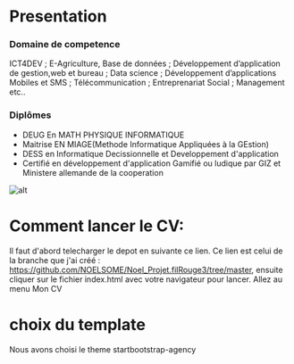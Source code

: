 # Presentation
### Domaine de competence
ICT4DEV ;  E-Agriculture, Base de données ; Développement d’application de gestion,web et bureau ; Data science ; Développement d’applications Mobiles et SMS ; Télécommunication ;  Entreprenariat  Social ; Management etc..
### Diplômes
* DEUG En MATH PHYSIQUE INFORMATIQUE
* Maitrise EN MIAGE(Methode Informatique Appliquées à la GEstion)
* DESS en Informatique Decissionnelle et Developpement d'application
* Certifié en développement d'application Gamifié ou ludique par GIZ et Ministere allemande de la cooperation

![alt](https://github.com/NOELSOME/Noel_Projet.filRouge3/blob/master/images/photo.PNG) 

# Comment lancer le CV:
Il faut d'abord telecharger le depot en suivante ce lien. Ce lien est celui de la branche que j'ai créé : https://github.com/NOELSOME/Noel_Projet.filRouge3/tree/master,
ensuite cliquer sur le fichier index.html avec votre navigateur pour lancer. Allez au menu Mon CV 

# choix du template
Nous avons choisi le theme startbootstrap-agency


